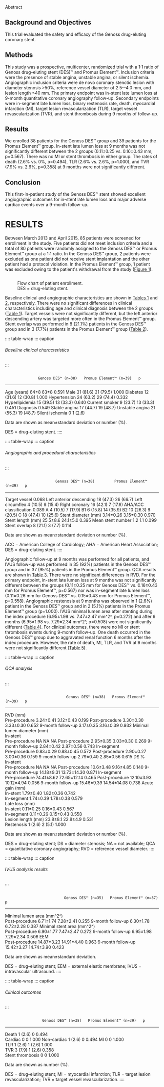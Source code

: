Abstract

## Background and Objectives

This trial evaluated the safety and efficacy of the Genoss drug-eluting
coronary stent.

## Methods

This study was a prospective, multicenter, randomized trial with a 1:1
ratio of Genoss drug-eluting stent (DES)™ and Promus Element™. Inclusion
criteria were the presence of stable angina, unstable angina, or silent
ischemia. Angiographic inclusion criteria were de novo coronary stenotic
lesion with diameter stenosis \>50%, reference vessel diameter of
2.5--4.0 mm, and lesion length ≤40 mm. The primary endpoint was in-stent
late lumen loss at 9-month quantitative coronary angiography follow-up.
Secondary endpoints were in-segment late lumen loss, binary restenosis
rate, death, myocardial infarction (MI), target lesion revascularization
(TLR), target vessel revascularization (TVR), and stent thrombosis
during 9 months of follow-up.

## Results

We enrolled 38 patients for the Genoss DES™ group and 39 patients for
the Promus Element™ group. In-stent late lumen loss at 9 months was not
significantly different between the 2 groups (0.11±0.25 vs. 0.16±0.43
mm, p=0.567). There was no MI or stent thrombosis in either group. The
rates of death (2.6% vs. 0%, p=0.494), TLR (2.6% vs. 2.6%, p=1.000), and
TVR (7.9% vs. 2.6%, p=0.358) at 9 months were not significantly
different.

## Conclusion

This first-in-patient study of the Genoss DES™ stent showed excellent
angiographic outcomes for in-stent late lumen loss and major adverse
cardiac events over a 9-month follow-up.

# RESULTS

Between March 2013 and April 2015, 85 patients were screened for
enrollment in the study. Five patients did not meet inclusion criteria
and a total of 80 patients were randomly assigned to the Genoss DES™ or
Promus Element™ group at a 1:1 ratio. In the Genoss DES™ group, 2
patients were excluded as one patient did not receive stent implantation
and the other patient had a protocol violation. In the Promus Element™
group, 1 patient was excluded owing to the patient\'s withdrawal from
the study ([Figure 1](#)).

<figure>
<p><img src="" /></p>
<figcaption>Flow chart of patient enrollment.<br />
DES = drug-eluting stent.</figcaption>
</figure>

Baseline clinical and angiographic characteristics are shown in [Tables
1](#) and [2](#), respectively. There were no significant differences in
clinical characteristics including age and clinical diagnosis between
the 2 groups ([Table 1](#)). Target vessels were not significantly
different, but the left anterior descending artery was targeted more
often in the Promus Element™ group. Stent overlap was performed in 8
(21.1%) patients in the Genoss DES™ group and in 3 (7.7%) patients in
the Promus Element™ group ([Table 2](#)).

:::: table-wrap
::: caption
###### Baseline clinical characteristics
:::

![]()

                   Genoss DES™ (n=38)   Promus Element™ (n=39)   p
  ---------------- -------------------- ------------------------ -----------
  Age (years)      64±8                 63±8                     0.591
  Male             31 (81.6)            31 (79.5)                1.000
  Diabetes         12 (31.6)            12 (30.8)                1.000
  Hypertension     24 (63.2)            29 (74.4)                0.332
  Hyperlipidemia   15 (39.5)            13 (33.3)                0.640
  Current smoker   9 (23.7)             13 (33.3)                0.451
  Diagnosis                                                      0.549
                   Stable angina        17 (44.7)                19 (48.7)
                   Unstable angina      21 (55.3)                19 (48.7)
                   Silent ischemia      0                        1 (2.6)

Data are shown as mean±standard deviation or number (%).

DES = drug-eluting stent.
::::

:::: table-wrap
::: caption
###### Angiographic and procedural characteristics
:::

![]()

                           Genoss DES™ (n=38)         Promus Element™ (n=39)   p
  ------------------------ -------------------------- ------------------------ -----------
  Target vessel                                                                0.068
                           Left anterior descending   18 (47.3)                26 (66.7)
                           Left circumflex            4 (10.5)                 6 (15.4)
                           Right coronary             16 (42.1)                7 (17.9)
  AHA/ACC classification                                                       0.089
                           A                          4 (10.5)                 7 (17.9)
                           B1                         6 (15.8)                 14 (35.9)
                           B2                         10 (26.3)                8 (20.5)
                           C                          18 (47.4)                10 (25.6)
  Stent diameter (mm)      3.14±0.26                  3.15±0.30                0.970
  Stent length (mm)        25.5±8.6                   24.1±5.0                 0.395
  Mean stent number        1.2                        1.1                      0.099
  Stent overlap            8 (21.1)                   3 (7.7)                  0.114

Data are shown as mean±standard deviation or number (%).

ACC = American College of Cardiology; AHA = American Heart Association;
DES = drug-eluting stent.
::::

Angiographic follow-up at 9 months was performed for all patients, and
IVUS follow-up was performed in 35 (92%) patients in the Genoss DES™
group and in 37 (95%) patients in the Promus Element™ group. QCA results
are shown in [Table 3](#). There were no significant differences in RVD.
For the primary endpoint, in-stent late lumen loss at 9 months was not
significantly different between the groups (0.11±0.25 mm for Genoss DES™
vs. 0.16±0.43 mm for Promus Element™, p=0.567) nor was in-segment late
lumen loss (0.11±0.26 mm for Genoss DES™ vs. 0.15±0.43 mm for Promus
Element™, p=0.558). Angiographic restenosis at 9 months was observed in
1 (2.6%) patient in the Genoss DES™ group and in 2 (5.1%) patients in
the Promus Element™ group (p=1.000). IVUS minimal lumen area after
stenting during the index procedure (6.95±1.98 vs. 7.47±2.47 mm^2^,
p=0.272) and after 9 months (6.95±1.98 vs. 7.29±2.34 mm^2^, p=0.508)
were not significantly different ([Table 4](#)). For clinical outcomes,
there were no MI or stent thrombosis events during 9-month follow-up.
One death occurred in the Genoss DES™ group due to aggravated renal
function 6 months after the index procedure. However, the rate of death,
MI, TLR, and TVR at 9 months were not significantly different ([Table
5](#)).

:::: table-wrap
::: caption
###### QCA analysis
:::

![]()

                                Genoss DES™ (n=38)   Promus Element™ (n=39)   p                          
  ----------------------------- -------------------- ------------------------ ------------ ------------- -------
  RVD (mm)                                                                                               
                                                     Pre-procedure            3.24±0.41    3.12±0.43     0.199
                                                     Post-procedure           3.30±0.30    3.33±0.30     0.652
                                                     9-month follow-up        3.17±0.35    3.16±0.39     0.932
  Minimal lumen diameter (mm)                                                                            
                                In-stent                                                                 
                                                     Pre-procedure            NA           NA            NA
                                                     Post-procedure           2.95±0.35    3.03±0.30     0.269
                                                     9-month follow-up        2.84±0.42    2.87±0.56     0.743
                                In-segment                                                               
                                                     Pre-procedure            0.83±0.29    0.88±0.45     0.572
                                                     Post-procedure           2.90±0.27    3.00±0.36     0.159
                                                     9-month follow-up        2.79±0.40    2.85±0.56     0.615
  DS %                                                                                                   
                                In-stent                                                                 
                                                     Pre-procedure            NA           NA            NA
                                                     Post-procedure           10.6±3.48    9.16±4.85     0.140
                                                     9-month follow-up        14.18±9.31   13.73±14.30   0.871
                                In-segment                                                               
                                                     Pre-procedure            74.41±8.62   72.65±12.14   0.465
                                                     Post-procedure           12.10±3.93   10.12±4.94    0.056
                                                     9-month follow-up        15.46±9.39   14.54±14.08   0.738
  Acute gain (mm)                                                                                        
                                In-stent             1.79±0.40                1.82±0.36    0.742         
                                In-segment           1.74±0.39                1.78±0.38    0.579         
  Late loss (mm)                                                                                         
                                In-stent             0.11±0.25                0.16±0.43    0.567         
                                In-segment           0.11±0.26                0.15±0.43    0.558         
  Lesion length (mm)            23.8±8.1             22.8±4.9                 0.531                      
  Restenosis                    1 (2.6)              2 (5.1)                  1.000                      

Data are shown as mean±standard deviation or number (%).

DES = drug-eluting stent; DS = diameter stenosis; NA = not available;
QCA = quantitative coronary angiography; RVD = reference vessel
diameter.
::::

:::: table-wrap
::: caption
###### IVUS analysis results
:::

![]()

                               Genoss DES™ (n=35)   Promus Element™ (n=37)   p            
  ---------------------------- -------------------- ------------------------ ------------ -------
  Minimal lumen area (mm^2^)                                                              
                               Post-procedure       6.71±1.74                7.28±2.41    0.255
                               9-month follow-up    6.30±1.78                6.72±2.28    0.387
  Minimal stent area (mm^2^)                                                              
                               Post-procedure       6.90±1.77                7.47±2.47    0.272
                               9-month follow-up    6.95±1.98                7.29±2.34    0.508
  EEM                                                                                     
                               Post-procedure       14.87±3.23               14.91±4.40   0.963
                               9-month follow-up    15.42±3.27               14.74±3.90   0.423

Data are shown as mean±standard deviation.

DES = drug-eluting stent; EEM = external elastic membrane; IVUS =
intravascular ultrasound.
::::

:::: table-wrap
::: caption
###### Clinical outcomes
:::

![]()

                     Genoss DES™ (n=38)   Promus Element™ (n=39)   p       
  ------------------ -------------------- ------------------------ ------- -------
  Death              1 (2.6)              0                        0.494   
                     Cardiac              0                        0       1.000
                     Non-cardiac          1 (2.6)                  0       0.494
  MI                 0                    0                        1.000   
  TLR                1 (2.6)              1 (2.6)                  1.000   
  TVR                3 (7.9)              1 (2.6)                  0.358   
  Stent thrombosis   0                    0                        1.000   

Data are shown as number (%).

DES = drug-eluting stent; MI = myocardial infarction; TLR = target
lesion revascularization; TVR = target vessel revascularization.
::::
